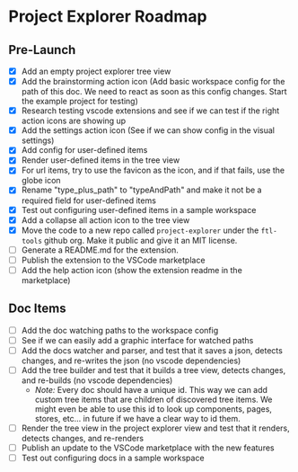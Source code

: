 # Project Explorer Roadmap

## Pre-Launch

- [x] Add an empty project explorer tree view
- [x] Add the brainstorming action icon (Add basic workspace config for the path of this doc. We need to react as soon as this config changes. Start the example project for testing)
- [x] Research testing vscode extensions and see if we can test if the right action icons are showing up
- [x] Add the settings action icon (See if we can show config in the visual settings)
- [x] Add config for user-defined items
- [x] Render user-defined items in the tree view
- [x] For url items, try to use the favicon as the icon, and if that fails, use the globe icon
- [x] Rename "type_plus_path" to "typeAndPath" and make it not be a required field for user-defined items
- [x] Test out configuring user-defined items in a sample workspace
- [x] Add a collapse all action icon to the tree view
- [x] Move the code to a new repo called `project-explorer` under the `ftl-tools` github org. Make it public and give it an MIT license.
- [ ] Generate a README.md for the extension.
- [ ] Publish the extension to the VSCode marketplace
- [ ] Add the help action icon (show the extension readme in the marketplace)

## Doc Items

- [ ] Add the doc watching paths to the workspace config
- [ ] See if we can easily add a graphic interface for watched paths
- [ ] Add the docs watcher and parser, and test that it saves a json, detects changes, and re-writes the json (no vscode dependencies)
- [ ] Add the tree builder and test that it builds a tree view, detects changes, and re-builds (no vscode dependencies)
  - _Note:_ Every doc should have a unique id. This way we can add custom tree items that are children of discovered tree items. We might even be able to use this id to look up components, pages, stores, etc... in future if we have a clear way to id them.
- [ ] Render the tree view in the project explorer view and test that it renders, detects changes, and re-renders
- [ ] Publish an update to the VSCode marketplace with the new features
- [ ] Test out configuring docs in a sample workspace
